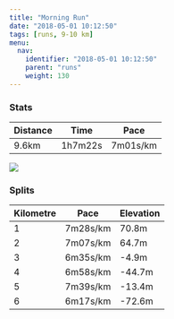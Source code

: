 ```yaml
---
title: "Morning Run"
date: "2018-05-01 10:12:50"
tags: [runs, 9-10 km]
menu:
  nav:
    identifier: "2018-05-01 10:12:50"
    parent: "runs"
    weight: 130
---
```


### Stats

| Distance | Time | Pace |
|----------|------|------|
|9.6km|1h7m22s|7m01s/km|

<img src='https://maps.googleapis.com/maps/api/staticmap?maptype=roadmap&path=enc:mm|gGsdwlCdCqCdL`IdDzLHnG_BbEz@hAuElJQhM_BtH}CfDcLh]mQjVqC@PvRtXho@dBqH~Bcl@\aa@{@sMnD{TBpS`Eba@pDjORlLiPuEmGqJcOkLlMyQ|Kw]fDoD~AsGH}MtFcKYqBjCkGEcI_CmLyLgE&key=AIzaSyAfqMeaZ1CCJFGP5cWud__oZnT_Pybg-1M&size=800x800&markers=color:yellow|label:S|43.40455,23.22522&markers=color:green|label:F|43.40324999999999,23.226189999999995'>

### Splits

| Kilometre | Pace | Elevation |
|------|------|-----------|
|1|7m28s/km|70.8m|
|2|7m07s/km|64.7m|
|3|6m35s/km|-4.9m|
|4|6m58s/km|-44.7m|
|5|7m39s/km|-13.4m|
|6|6m17s/km|-72.6m|
